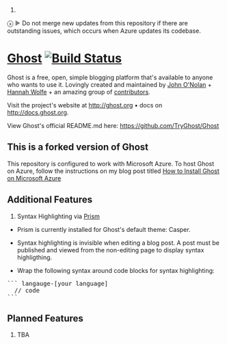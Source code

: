 <style>
  .error {
    color:red;
    font-weight:bold;
  } 
  
  span {
    color:grey;
  }
</style>

1. <div class="error">
ⓧ<span> ▶</span> Do not merge new updates from this repository if there are outstanding issues, which occurs when Azure updates its codebase.  
</div>

# [Ghost](https://github.com/TryGhost/Ghost) [![Build Status](https://travis-ci.org/TryGhost/Ghost.svg?branch=master)](https://travis-ci.org/TryGhost/Ghost)

Ghost is a free, open, simple blogging platform that's available to anyone who wants to use it. Lovingly created and maintained by [John O'Nolan](http://twitter.com/JohnONolan) + [Hannah Wolfe](http://twitter.com/ErisDS) + an amazing group of [contributors](https://github.com/TryGhost/Ghost/contributors).

Visit the project's website at <http://ghost.org> &bull; docs on <http://docs.ghost.org>.

View Ghost's official README.md here: <https://github.com/TryGhost/Ghost>

## This is a forked version of Ghost 

This repository is configured to work with Microsoft Azure. To host Ghost on Azure, follow the instructions on my blog post titled [How to Install Ghost on Microsoft Azure](http://www.choskim.me/how-to-install-ghost-on-microsoft-azure/)

## Additional Features

1. Syntax Highlighting via [Prism](http://prismjs.com/)

 * Prism is currently installed for Ghost's default theme: Casper.

 * Syntax highlighting is invisible when editing a blog post. A post must be published and viewed from the non-editing page to display syntax highligthing. 

 * Wrap the following syntax around code blocks for syntax highlighting: 
  
<pre>``` langauge-[your language]
  // code
```</pre>

## Planned Features 

1. TBA